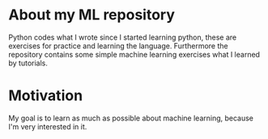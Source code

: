 # About my ML repository
 Python codes what I wrote since I started learning python, these are exercises for practice and learning the language. Furthermore the    repository contains some simple machine learning exercises what I learned by tutorials. 
# Motivation
 My goal is to learn as much as possible about machine learning, because I'm very interested in it.

